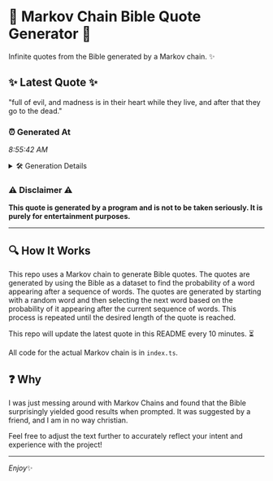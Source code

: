 # 📖 Markov Chain Bible Quote Generator 📖

Infinite quotes from the Bible generated by a Markov chain. ✨

## ✨ Latest Quote ✨
"full of evil, and madness is in their heart while they live, and after that they go to the dead."

### ⏰ Generated At
*8:55:42 AM*

<details>
    <summary>🛠️ Generation Details</summary>
    <p>
        <strong>🌱 Seed:</strong> full<br>
        <strong>🔄 Iterations:</strong> 19<br>
        <strong>📜 Context History:</strong><br>[ full ]: of<br>[ full, of ]: evil,<br>[ full, of, evil, ]: and<br>[ full, of, evil,, and ]: madness<br>[ full, of, evil,, and, madness ]: is<br>[ full, of, evil,, and, madness, is ]: in<br>[ of, evil,, and, madness, is, in ]: their<br>[ evil,, and, madness, is, in, their ]: heart<br>[ and, madness, is, in, their, heart ]: while<br>[ madness, is, in, their, heart, while ]: they<br>[ is, in, their, heart, while, they ]: live,<br>[ in, their, heart, while, they, live, ]: and<br>[ their, heart, while, they, live,, and ]: after<br>[ heart, while, they, live,, and, after ]: that<br>[ while, they, live,, and, after, that ]: they<br>[ they, live,, and, after, that, they ]: go<br>[ live,, and, after, that, they, go ]: to<br>[ and, after, that, they, go, to ]: the<br>[ after, that, they, go, to, the ]: dead.<br>
    </p>
</details>

### ⚠️ Disclaimer ⚠️
**This quote is generated by a program and is not to be taken seriously. It is purely for entertainment purposes.**

---

## 🔍 How It Works

This repo uses a Markov chain to generate Bible quotes. The quotes are generated by using the Bible as a dataset to find the probability of a word appearing after a sequence of words. The quotes are generated by starting with a random word and then selecting the next word based on the probability of it appearing after the current sequence of words. This process is repeated until the desired length of the quote is reached.

This repo will update the latest quote in this README every 10 minutes. ⏳

All code for the actual Markov chain is in `index.ts`.

## ❓ Why

I was just messing around with Markov Chains and found that the Bible surprisingly yielded good results when prompted. 
It was suggested by a friend, and I am in no way christian.

Feel free to adjust the text further to accurately reflect your intent and experience with the project!

---

*Enjoy*✨
